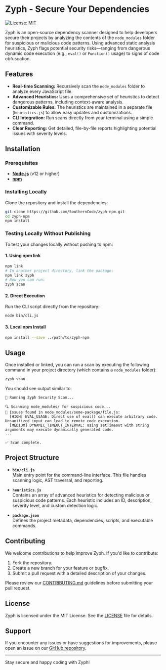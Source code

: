 # Zyph - Secure Your Dependencies

[![License: MIT](https://img.shields.io/badge/License-MIT-blue.svg)](LICENSE)

Zyph is an open-source dependency scanner designed to help developers secure their projects by analyzing the contents of the `node_modules` folder for suspicious or malicious code patterns. Using advanced static analysis heuristics, Zyph flags potential security risks—ranging from dangerous dynamic code execution (e.g., `eval()` or `Function()` usage) to signs of code obfuscation.

## Features

- **Real-time Scanning:** Recursively scan the `node_modules` folder to analyze every JavaScript file.
- **Advanced Heuristics:** Uses a comprehensive set of heuristics to detect dangerous patterns, including context-aware analysis.
- **Customizable Rules:** The heuristics are maintained in a separate file (`heuristics.js`) to allow easy updates and customizations.
- **CLI Integration:** Run scans directly from your terminal using a simple command.
- **Clear Reporting:** Get detailed, file-by-file reports highlighting potential issues with severity levels.

## Installation

### Prerequisites

- [**Node.js**](https://nodejs.org/) (v12 or higher)
- [**npm**](https://www.npmjs.com/)

### Installing Locally

Clone the repository and install the dependencies:

```bash
git clone https://github.com/SouthernCode/zyph-npm.git
cd zyph-npm
npm install
```

### Testing Locally Without Publishing

To test your changes locally without pushing to npm:

#### 1. Using npm link

```bash
npm link
# In another project directory, link the package:
npm link zyph
# Now you can run:
zyph scan
```

#### 2. Direct Execution

Run the CLI script directly from the repository:

```bash
node bin/cli.js
```

#### 3. Local npm Install

```bash
npm install --save ../path/to/zyph-npm
```

## Usage

Once installed or linked, you can run a scan by executing the following command in your project directory (which contains a `node_modules` folder):

```bash
zyph scan
```

You should see output similar to:

```
🚀 Running Zyph Security Scan...

🔍 Scanning node_modules/ for suspicious code...
🚨 Issues found in node_modules/some-package/file.js:
  [HIGH] EVAL_USAGE: Direct use of eval() can execute arbitrary code. Unsanitized input can lead to remote code execution.
  [MEDIUM] DYNAMIC_TIMEOUT_INTERVAL: Using setTimeout with string arguments may execute dynamically generated code.
...

✅ Scan complete.
```

## Project Structure

- **`bin/cli.js`**  
  Main entry point for the command-line interface. This file handles scanning logic, AST traversal, and reporting.

- **`heuristics.js`**  
  Contains an array of advanced heuristics for detecting malicious or suspicious code patterns. Each heuristic includes an ID, description, severity level, and custom detection logic.

- **`package.json`**  
  Defines the project metadata, dependencies, scripts, and executable commands.

## Contributing

We welcome contributions to help improve Zyph. If you'd like to contribute:

1. Fork the repository.
2. Create a new branch for your feature or bugfix.
3. Submit a pull request with a detailed description of your changes.

Please review our [CONTRIBUTING.md](CONTRIBUTING.md) guidelines before submitting your pull request.

## License

Zyph is licensed under the MIT License. See the [LICENSE](LICENSE) file for details.

## Support

If you encounter any issues or have suggestions for improvements, please open an issue on our [GitHub repository](https://github.com/SouthernCode/zyph-npm/issues).

---

Stay secure and happy coding with Zyph!
